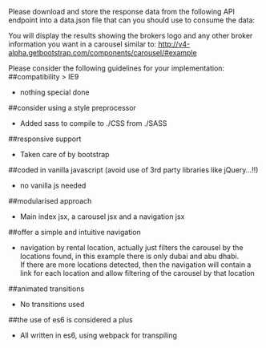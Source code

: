 Please download and store the response data from the following API endpoint into a data.json file that can you should use to consume the data: 
 
You will display the results showing the brokers logo and any other broker information you want in a carousel similar to:
http://v4-alpha.getbootstrap.com/components/carousel/#example
 
Please consider the following guidelines for your implementation:
##compatibility > IE9
- nothing special done

##consider using a style preprocessor
- Added sass to compile to ./CSS from ./SASS

##responsive support
- Taken care of by bootstrap

##coded in vanilla javascript (avoid use of 3rd party libraries like jQuery…!!)
- no vanilla js needed

##modularised approach
- Main index jsx, a carousel jsx and a navigation jsx

##offer a simple and intuitive navigation
-	navigation by rental location, actually just filters the carousel by the locations found, in this example there is only dubai and abu dhabi.  
If there are more locations detected, then the navigation will contain a link for each location and allow filtering of the carousel by that location

##animated transitions
-	No transitions used

##the use of es6 is considered a plus
-	All written in es6, using webpack for transpiling

